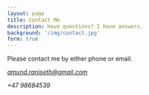```yaml
---
layout: page
title: Contact Me
description: Have questions? I have answers.
background: '/img/contact.jpg'
form: true
---
```


Please contact me by either phone or email.

*amund.raniseth@gmail.com*

*+47 98684539*
